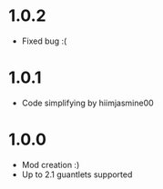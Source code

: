 # 1.0.2
- Fixed bug :(

# 1.0.1
- Code simplifying by hiimjasmine00

# 1.0.0
- Mod creation :)
- Up to 2.1 guantlets supported
